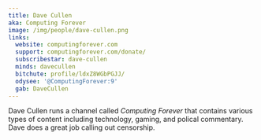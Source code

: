 ```yaml
---
title: Dave Cullen
aka: Computing Forever
image: /img/people/dave-cullen.png
links:
  website: computingforever.com
  support: computingforever.com/donate/
  subscribestar: dave-cullen
  minds: davecullen
  bitchute: profile/ldxZ8WGbPGJJ/
  odysee: '@ComputingForever:9'
  gab: DaveCullen
---
```


Dave Cullen runs a channel called _Computing Forever_ that contains various
types of content including technology, gaming, and polical commentary. Dave
does a great job calling out censorship.
